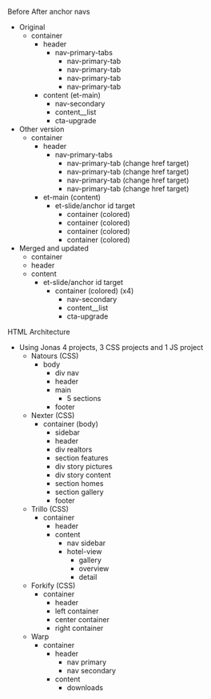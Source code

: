 Before After anchor navs

- Original
  - container
    - header
      - nav-primary-tabs
        - nav-primary-tab
        - nav-primary-tab
        - nav-primary-tab
        - nav-primary-tab
    - content (et-main)
      - nav-secondary
      - content\_\_list
      - cta-upgrade
- Other version
  - container
    - header
      - nav-primary-tabs
        - nav-primary-tab (change href target)
        - nav-primary-tab (change href target)
        - nav-primary-tab (change href target)
        - nav-primary-tab (change href target)
    - et-main (content)
      - et-slide/anchor id target
        - container (colored)
        - container (colored)
        - container (colored)
        - container (colored)
- Merged and updated
  - container
  - header
  - content
    - et-slide/anchor id target
      - container (colored) (x4)
        - nav-secondary
        - content\_\_list
        - cta-upgrade

HTML Architecture

- Using Jonas 4 projects, 3 CSS projects and 1 JS project
  - Natours (CSS)
    - body
      - div nav
      - header
      - main
        - 5 sections
      - footer
  - Nexter (CSS)
    - container (body)
      - sidebar
      - header
      - div realtors
      - section features
      - div story pictures
      - div story content
      - section homes
      - section gallery
      - footer
  - Trillo (CSS)
    - container
      - header
      - content
        - nav sidebar
        - hotel-view
          - gallery
          - overview
          - detail
  - Forkify (CSS)
    - container
      - header
      - left container
      - center container
      - right container
  - Warp
    - container
      - header
        - nav primary
        - nav secondary
      - content
        - downloads
